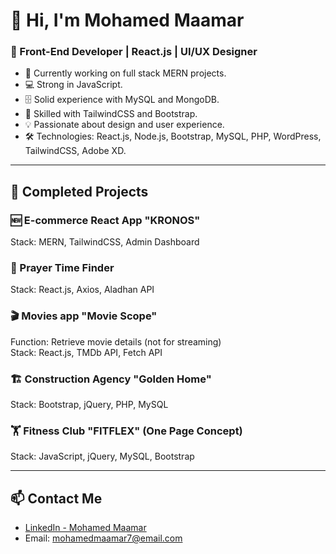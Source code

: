 # 👋 Hi, I'm Mohamed Maamar

### 🎯 Front-End Developer | React.js | UI/UX Designer

- 🔭 Currently working on full stack MERN projects.
- 💻 Strong in JavaScript.
- 🗄️ Solid experience with MySQL and MongoDB.
- 🎨 Skilled with TailwindCSS and Bootstrap.
- 💡 Passionate about design and user experience.
- 🛠️ Technologies: React.js, Node.js, Bootstrap, MySQL, PHP, WordPress, TailwindCSS, Adobe XD.

---

## 🚀 Completed Projects

### 🆕 E-commerce React App "KRONOS"  
Stack: MERN, TailwindCSS, Admin Dashboard

### 🕌 Prayer Time Finder  
Stack: React.js, Axios, Aladhan API

### 🎬 Movies app "Movie Scope"  
Function: Retrieve movie details (not for streaming)  
Stack: React.js, TMDb API, Fetch API

### 🏗 Construction Agency "Golden Home"  
Stack: Bootstrap, jQuery, PHP, MySQL

### 🏋️ Fitness Club "FITFLEX" (One Page Concept)  
Stack: JavaScript, jQuery, MySQL, Bootstrap

---

## 📫 Contact Me

- [LinkedIn - Mohamed Maamar](https://www.linkedin.com/in/maamar-mohamed/)
- Email: mohamedmaamar7@email.com
